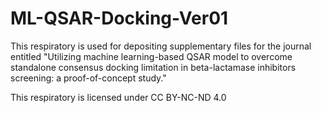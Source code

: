 # ML-QSAR-Docking-Ver01
This respiratory is used for depositing supplementary files for the journal entitled "Utilizing machine learning-based QSAR model to overcome standalone consensus docking limitation in beta-lactamase inhibitors screening: a proof-of-concept study."

This respiratory is licensed under CC BY-NC-ND 4.0
